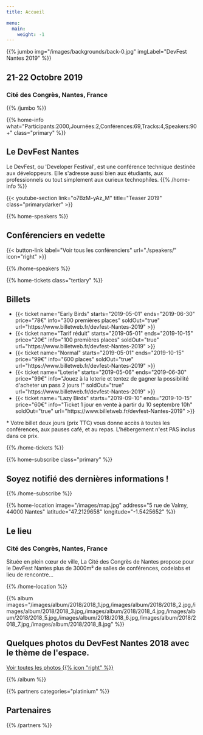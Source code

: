 ```yaml
---
title: Accueil

menu:
  main:
    weight: -1
---
```


{{% jumbo img="/images/backgrounds/back-0.jpg" imgLabel="DevFest Nantes 2019" %}}

## 21-22 Octobre 2019

### Cité des Congrès, Nantes, France

<!--
<a class="btn primary btn-lg" href="https://conference-hall.io/public/event/o2j0dYZDa0W1Ils3kO0z" target="_blank">
    Proposer un talk
</a>
-->

{{% /jumbo %}}

{{% home-info what="Participants:2000,Journées:2,Conférences:69,Tracks:4,Speakers:90+" class="primary" %}}

## Le DevFest Nantes

Le DevFest, ou 'Developer Festival', est une conférence technique destinée aux développeurs. Elle s'adresse aussi bien aux étudiants, aux professionnels ou tout simplement aux curieux technophiles.
{{% /home-info %}}

{{< youtube-section link="o7BzM-yAz_M" title="Teaser 2019" class="primarydarker" >}}

<!-- ... -->

{{% home-speakers %}}
## Conférenciers en vedette

{{< button-link label="Voir tous les conférenciers"
                url="./speakers/"
                icon="right" >}}

{{% /home-speakers %}}

<!-- ... -->

{{% home-tickets class="tertiary" %}}

## Billets

<ul>  
<li>{{< ticket name="Early Birds"
           starts="2019-05-01"
           ends="2019-06-30"
           price="78€"
           info="300 premières places"
           soldOut="true"
           url="https://www.billetweb.fr/devfest-Nantes-2019" >}}</li>
<li>{{< ticket name="Tarif réduit"
           starts="2019-05-01"
           ends="2019-10-15"
           price="20€"
           info="100 premières places"
           soldOut="true"
           url="https://www.billetweb.fr/devfest-Nantes-2019" >}}</li>
<li>{{< ticket name="Normal"
           starts="2019-05-01"
           ends="2019-10-15"
           price="99€"
           info="600 places"
           soldOut="true"
           url="https://www.billetweb.fr/devfest-Nantes-2019" >}}</li>
<li>{{< ticket name="Loterie"
           starts="2019-05-06"
           ends="2019-06-30"
           price="99€"
           info="Jouez à la loterie et tentez de gagner la possibilité d'acheter un pass 2 jours !"
           soldOut="true"
           url="https://www.billetweb.fr/devfest-Nantes-2019" >}}</li>
<li>{{< ticket name="Lazy Birds"
           starts="2019-09-10"
           ends="2019-10-15"
           price="60€"
           info="Ticket 1 jour en vente à partir du 10 septembre 10h"
           soldOut="true"
           url="https://www.billetweb.fr/devfest-Nantes-2019" >}}</li>
</ul>

<p class="caption">* Votre billet deux jours (prix TTC) vous donne accès à toutes les conférences, aux pauses café, et au repas. L'hébergement n'est PAS inclus dans ce prix.</p>

{{% /home-tickets %}}

<!-- ... -->

{{% home-subscribe class="primary" %}}

## Soyez notifié des dernières informations !

{{% /home-subscribe %}}

{{% home-location
    image="/images/map.jpg"
    address="5 rue de Valmy, 44000 Nantes"
    latitude="47.2129658"
    longitude="-1.5425652" %}}

## Le lieu

### Cité des Congrès, Nantes, France

Située en plein cœur de ville, La Cité des Congrès de Nantes propose pour le DevFest Nantes plus de 3000m² de salles de conférences, codelabs et lieu de rencontre...

{{% /home-location %}}

<!-- ... -->

{{% album images="/images/album/2018/2018_1.jpg,/images/album/2018/2018_2.jpg,/images/album/2018/2018_3.jpg,/images/album/2018/2018_4.jpg,/images/album/2018/2018_5.jpg,/images/album/2018/2018_6.jpg,/images/album/2018/2018_7.jpg,/images/album/2018/2018_8.jpg" %}}

## Quelques photos du **DevFest Nantes 2018** avec le thème de l'**espace**.

<a class="btn primary" target="_blank" rel="noopener" href="https://www.flickr.com/photos/gdgnantes/albums/72157702575476534">
    Voir toutes les photos
    {{% icon "right" %}}
</a>

{{% /album  %}}

<!-- ... -->

{{% partners categories="platinium" %}}

## Partenaires

{{% /partners %}}
